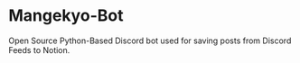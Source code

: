 # Mangekyo-Bot
Open Source Python-Based Discord bot used for saving posts from Discord Feeds to Notion.
